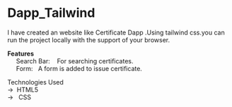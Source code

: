 # Dapp_Tailwind
I have created an website like Certificate Dapp .Using tailwind css.you can run the project locally with the support of your browser.

**Features**  
 &nbsp;&nbsp;&nbsp;&nbsp;   Search Bar: &nbsp;&nbsp; For searching certificates.  
  &nbsp;&nbsp;&nbsp;&nbsp;  Form:&nbsp;&nbsp; A form is added to issue certificate.  
  
  


Technologies Used  
->&nbsp;&nbsp;HTML5  
-> &nbsp;&nbsp;CSS

